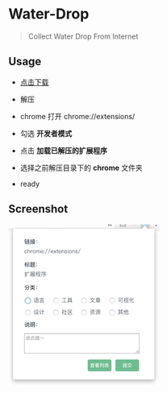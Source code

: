 # Water-Drop

> Collect Water Drop From Internet

## Usage

* [点击下载](https://github.com/ppxu/Water-Drop/archive/1.0.0.zip)

* 解压

* chrome 打开 chrome://extensions/

* 勾选 __开发者模式__

* 点击 __加载已解压的扩展程序__

* 选择之前解压目录下的 __chrome__ 文件夹

* ready

## Screenshot

![water](./water.png)